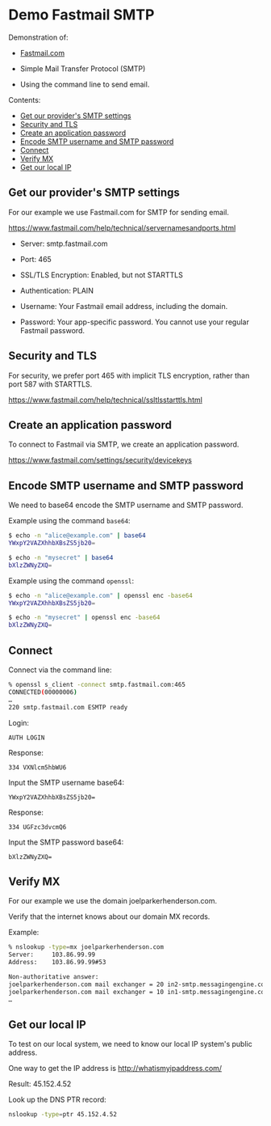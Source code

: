 # Demo Fastmail SMTP

Demonstration of:

* <a href="https://fastmail.com">Fastmail.com</a>

* Simple Mail Transfer Protocol (SMTP)

* Using the command line to send email.

Contents:

* [Get our provider's SMTP settings](#get-our-provider-s-smtp-settings)
* [Security and TLS](#security-and-tls)
* [Create an application password](#create-an-application-password)
* [Encode SMTP username and SMTP password](#encode-smtp-username-and-smtp-password)
* [Connect](#connect)
* [Verify MX](#verify-mx)
* [Get our local IP](#get-our-local-ip)


## Get our provider's SMTP settings

For our example we use Fastmail.com for SMTP for sending email.

https://www.fastmail.com/help/technical/servernamesandports.html

* Server: smtp.fastmail.com

* Port: 465

* SSL/TLS Encryption: Enabled, but not STARTTLS

* Authentication: PLAIN

* Username: Your Fastmail email address, including the domain.

* Password: Your app-specific password. You cannot use your regular Fastmail password.


## Security and TLS

For security, we prefer port 465 with implicit TLS encryption, rather than port 587 with STARTTLS.

https://www.fastmail.com/help/technical/ssltlsstarttls.html


## Create an application password

To connect to Fastmail via SMTP, we create an application password.

https://www.fastmail.com/settings/security/devicekeys


## Encode SMTP username and SMTP password

We need to base64 encode the SMTP username and SMTP password.

Example using the command `base64`:

```sh
$ echo -n "alice@example.com" | base64
YWxpY2VAZXhhbXBsZS5jb20=

$ echo -n "mysecret" | base64
bXlzZWNyZXQ=
```

Example using the command `openssl`:

```sh
$ echo -n "alice@example.com" | openssl enc -base64
YWxpY2VAZXhhbXBsZS5jb20=

$ echo -n "mysecret" | openssl enc -base64
bXlzZWNyZXQ=
```


## Connect

Connect via the command line:

```sh
% openssl s_client -connect smtp.fastmail.com:465
CONNECTED(00000006)
…
220 smtp.fastmail.com ESMTP ready
```

Login:

```smtp
AUTH LOGIN
```

Response:

```smtp
334 VXNlcm5hbWU6
```

Input the SMTP username base64:

```smtp
YWxpY2VAZXhhbXBsZS5jb20=
```

Response:

```smtp
334 UGFzc3dvcmQ6
```

Input the SMTP password base64:

```smtp
bXlzZWNyZXQ=
```



## Verify MX

For our example we use the domain joelparkerhenderson.com.

Verify that the internet knows about our domain MX records.

Example:

```sh
% nslookup -type=mx joelparkerhenderson.com
Server:		103.86.99.99
Address:	103.86.99.99#53

Non-authoritative answer:
joelparkerhenderson.com	mail exchanger = 20 in2-smtp.messagingengine.com.
joelparkerhenderson.com	mail exchanger = 10 in1-smtp.messagingengine.com.
…
```


## Get our local IP

To test on our local system, we need to know our local IP system's public address.

One way to get the IP address is http://whatismyipaddress.com/

Result: 45.152.4.52

Look up the DNS PTR record:

```sh
nslookup -type=ptr 45.152.4.52
```
